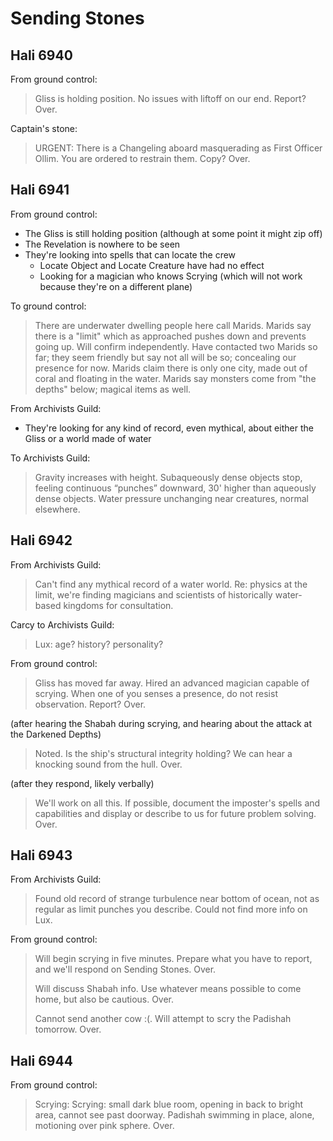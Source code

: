 # Sending Stones

## Hali 6940

From ground control:

> Gliss is holding position. No issues with liftoff on our end. Report? Over.

Captain's stone:

> URGENT: There is a Changeling aboard masquerading as First Officer Ollim. You are ordered to restrain them. Copy? Over.

## Hali 6941

From ground control:

- The Gliss is still holding position (although at some point it might zip off)
- The Revelation is nowhere to be seen
- They're looking into spells that can locate the crew
  - Locate Object and Locate Creature have had no effect
  - Looking for a magician who knows Scrying (which will not work because they're on a different plane)

To ground control:

> There are underwater dwelling people here call Marids.
Marids say there is a "limit" which as approached pushes down and prevents going up. Will confirm independently.
Have contacted two Marids so far; they seem friendly but say not all will be so; concealing our presence for now.
Marids claim there is only one city, made out of coral and floating in the water.
Marids say monsters come from "the depths" below; magical items as well.

From Archivists Guild:

- They're looking for any kind of record, even mythical, about either the Gliss or a world made of water

To Archivists Guild:

> Gravity increases with height. Subaqueously dense objects stop, feeling continuous “punches” downward, 30' higher than aqueously dense objects. Water pressure unchanging near creatures, normal elsewhere.

## Hali 6942

From Archivists Guild:

> Can't find any mythical record of a water world. Re: physics at the limit, we're finding magicians and scientists of historically water-based kingdoms for consultation.

Carcy to Archivists Guild:

> Lux: age? history? personality?

From ground control:

> Gliss has moved far away. Hired an advanced magician capable of scrying. When one of you senses a presence, do not resist observation. Report? Over.

(after hearing the Shabah during scrying, and hearing about the attack at the Darkened Depths)

> Noted. Is the ship's structural integrity holding? We can hear a knocking sound from the hull. Over.

(after they respond, likely verbally)

> We'll work on all this. If possible, document the imposter's spells and capabilities and display or describe to us for future problem solving. Over.

## Hali 6943

From Archivists Guild:

> Found old record of strange turbulence near bottom of ocean, not as regular as limit punches you describe. Could not find more info on Lux.

From ground control:

> Will begin scrying in five minutes. Prepare what you have to report, and we'll respond on Sending Stones. Over.
>
> Will discuss Shabah info. Use whatever means possible to come home, but also be cautious. Over.
>
> Cannot send another cow :(. Will attempt to scry the Padishah tomorrow. Over.

## Hali 6944

From ground control:

> Scrying: Scrying: small dark blue room, opening in back to bright area, cannot see past doorway. Padishah swimming in place, alone, motioning over pink sphere. Over.
